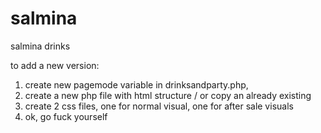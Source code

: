 # salmina
salmina drinks

to add a new version: 
1) create new pagemode variable in drinksandparty.php,
2) create a new php file with html structure / or copy an already existing
3) create 2 css files, one for normal visual, one for after sale visuals
4) ok, go fuck yourself
